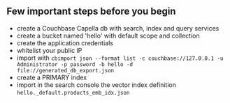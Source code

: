 ## Few important steps before you begin

* create a Couchbase Capella db with search, index and query services
* create a bucket named 'hello' with default scope and collection
* create the application credentials
* whitelist your public IP
* import with `cbimport json --format list -c couchbase://127.0.0.1 -u Administrator -p password -b hello -d file://generated_db_export.json `
* create a PRIMARY index
* import in the search console the vector index definition `hello._default.products_emb_idx.json`
  
